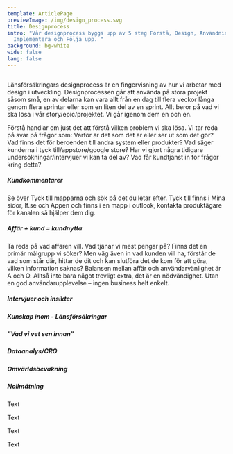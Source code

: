 ```yaml
---
template: ArticlePage
previewImage: /img/design_process.svg
title: Designprocess
intro: "Vår designprocess byggs upp av 5 steg Förstå, Design, Användningstest,
  Implementera och Följa upp. "
background: bg-white
wide: false
lang: false
---
```

<figure class="Image Image__border"><img src="/img/designprocess.svg" srcset="/img/designprocess.svg 2x" alt=""><figcaption><div class="Image__caption"></div></figcaption></figure>

Länsförsäkringars designprocess är en fingervisning av hur vi arbetar med design i utveckling. Designprocessen går att använda på stora projekt såsom små, en av delarna kan vara allt från en dag till flera veckor långa genom flera sprintar eller som en liten del av en sprint. Allt beror på vad vi ska lösa i vår story/epic/projektet. Vi går igenom dem en och en.

<section>
<Collapse title="Förstå"><div class="content"><div class="content">

Förstå handlar om just det att förstå vilken problem vi ska lösa. Vi tar reda på svar på frågor som: Varför är det som det är eller ser ut som det gör? Vad finns det för beroenden till andra system eller produkter? Vad säger kunderna i tyck till/appstore/google store? Har vi gjort några tidigare undersökningar/intervjuer vi kan ta del av? Vad får kundtjänst in för frågor kring detta? 

##### Kundkommentarer

Se över Tyck till mapparna och sök på det du letar efter. Tyck till finns i Mina sidor, lf.se och Appen och finns i en mapp i outlook, kontakta produktägare för kanalen så hjälper dem dig.

##### Affär + kund = kundnytta

Ta reda på vad affären vill. Vad tjänar vi mest pengar på? Finns det en primär målgrupp vi söker? Men väg även in vad kunden vill ha, förstår de vad som står där, hittar de dit och kan slutföra det de kom för att göra, vilken information saknas? Balansen mellan affär och användarvänlighet är A och O. Alltså inte bara något trevligt extra, det är en nödvändighet. Utan en god användarupplevelse – ingen business helt enkelt.

##### Intervjuer och insikter



##### Kunskap inom - Länsförsäkringar



##### ”Vad vi vet sen innan”



##### Dataanalys/CRO



##### Omvärldsbevakning



##### Nollmätning
</div></Collapse>
<Collapse title="Design"><div class="content"><div class="content">



Text

</div></Collapse>
<Collapse title="Användningstester"><div class="content"><div class="content">



Text

</div></Collapse>
<Collapse title="Implementera"><div class="content"><div class="content">



Text

</div></Collapse>
<Collapse title="Följ upp"><div class="content"><div class="content">



Text

</div></Collapse>
</section>